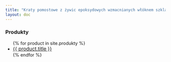 ```yaml
---
title: "Kraty pomostowe z żywic epoksydowych wzmacnianych włóknem szklanym TWS, GPR"
layout: doc
---
```

### Produkty
<ul>
{% for product in site.produkty %}
  <li style="padding-bottom: 0.1em;">
    <a style="font-size: 1.1em" href="{{ product.url }}">
      {{ product.title }}
    </a>
  </li>
{% endfor %}
</ul>